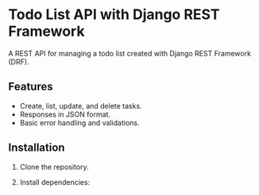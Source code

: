 # Todo List API with Django REST Framework

A REST API for managing a todo list created with Django REST Framework (DRF).

## Features

- Create, list, update, and delete tasks.
- Responses in JSON format.
- Basic error handling and validations.

## Installation

1. Clone the repository.

2. Install dependencies:
